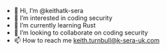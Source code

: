 - 👋 Hi, I’m @keithatk-sera
- 👀 I’m interested in coding security
- 🌱 I’m currently learning Rust
- 💞️ I’m looking to collaborate on coding security
- 📫 How to reach me keith.turnbull@k-sera-uk.com

<!---
keithatk-sera/keithatk-sera is a ✨ special ✨ repository because its `README.md` (this file) appears on your GitHub profile.
You can click the Preview link to take a look at your changes.
--->
